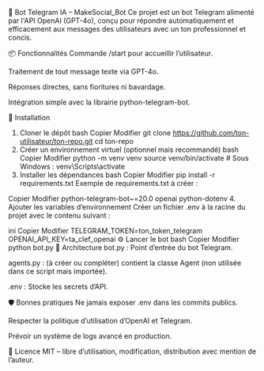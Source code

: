 🤖 Bot Telegram IA –  MakeSocial_Bot
Ce projet est un bot Telegram alimenté par l'API OpenAI (GPT-4o), conçu pour répondre automatiquement et efficacement aux messages des utilisateurs avec un ton professionnel et concis.

📦 Fonctionnalités
Commande /start pour accueillir l’utilisateur.

Traitement de tout message texte via GPT-4o.

Réponses directes, sans fioritures ni bavardage.

Intégration simple avec la librairie python-telegram-bot.

🚀 Installation
1. Cloner le dépôt
bash
Copier
Modifier
git clone https://github.com/ton-utilisateur/ton-repo.git
cd ton-repo
2. Créer un environnement virtuel (optionnel mais recommandé)
bash
Copier
Modifier
python -m venv venv
source venv/bin/activate  # Sous Windows : venv\Scripts\activate
3. Installer les dépendances
bash
Copier
Modifier
pip install -r requirements.txt
Exemple de requirements.txt à créer :

Copier
Modifier
python-telegram-bot~=20.0
openai
python-dotenv
4. Ajouter les variables d’environnement
Créer un fichier .env à la racine du projet avec le contenu suivant :

ini
Copier
Modifier
TELEGRAM_TOKEN=ton_token_telegram
OPENAI_API_KEY=ta_clef_openai
⚙️ Lancer le bot
bash
Copier
Modifier
python bot.py
🧠 Architecture
bot.py : Point d’entrée du bot Telegram.

agents.py : (à créer ou compléter) contient la classe Agent (non utilisée dans ce script mais importée).

.env : Stocke les secrets d’API.

🛡️ Bonnes pratiques
Ne jamais exposer .env dans les commits publics.

Respecter la politique d’utilisation d’OpenAI et Telegram.

Prévoir un système de logs avancé en production.

📜 Licence
MIT – libre d’utilisation, modification, distribution avec mention de l’auteur.

